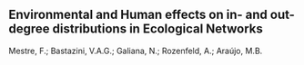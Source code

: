 ##  Environmental and Human effects on in- and out-degree distributions in Ecological Networks
 Mestre, F.; Bastazini, V.A.G.; Galiana, N.; Rozenfeld, A.; Araújo, M.B. 
